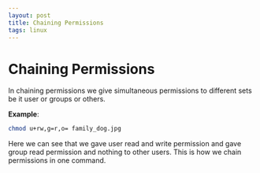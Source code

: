 ```yaml
---
layout: post
title: Chaining Permissions
tags: linux
---
```


# Chaining Permissions

In chaining permissions we give simultaneous permissions to different sets be it user or groups or others.

__Example__:
```bash
chmod u+rw,g=r,o= family_dog.jpg
```

Here we can see that we gave user read and write permission and gave group read permission and nothing to other users. This is how we chain permissions in one command.  


